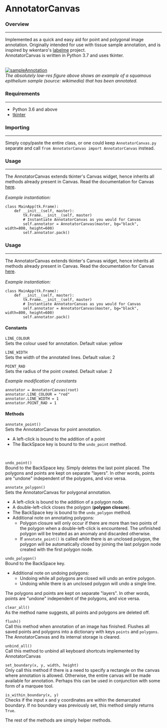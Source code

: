 # AnnotatorCanvas

### Overview
---
Implemented as a quick and easy aid for point and polygonal image annotation. Originally intended for use with tissue sample annotation, and is inspired by wkentaro's [labelme](https://github.com/wkentaro/labelme) project. <br>
AnnotatorCanvas is written in Python 3.7 and uses tkinter. <br><br>


<a href="https://imgur.com/OvqPmSf"><img src="https://i.imgur.com/OvqPmSf.png" title="sampleAnnotation" /></a><br>
_The absolutely low-res figure above shows an example of a squamous epithelium sample (source: wikimedia) that has been annotated._

### Requirements
---
* Python 3.6 and above
* [tkinter](https://docs.python.org/3/library/tkinter.html)

### Importing 
---
Simply copy/paste the entire class, or one could keep ```AnnotatorCanvas.py``` separate and call ```from AnnotatorCanvas import AnnotatorCanvas``` instead.

### Usage
---
The AnnotatorCanvas extends tkinter's Canvas widget, hence inherits all methods already present in Canvas. Read the documentation for Canvas [here](https://effbot.org/tkinterbook/canvas.htm).
<br><br>
_Example instantiation:_
```
class MainApp(tk.Frame):
    def __init__(self, master):
        tk.Frame.__init__(self, master)
        # Instantiate AnnotatorCanvas as you would for Canvas
        self.annotator = AnnotatorCanvas(master, bg="black", width=800, height=600)
        self.annotator.pack()
```

### Usage
---
The AnnotatorCanvas extends tkinter's Canvas widget, hence inherits all methods already present in Canvas. Read the documentation for Canvas [here](https://effbot.org/tkinterbook/canvas.htm).
<br><br>
_Example instantiation:_
```
class MainApp(tk.Frame):
    def __init__(self, master):
        tk.Frame.__init__(self, master)
        # Instantiate AnnotatorCanvas as you would for Canvas
        self.annotator = AnnotatorCanvas(master, bg="black", width=800, height=600)
        self.annotator.pack()
```

#### Constants
`LINE_COLOUR`
<br>
Sets the colour used for annotation. Default value: yellow
<br>

`LINE_WIDTH`
<br>
Sets the width of the annotated lines. Default value: 2
<br>

`POINT_RAD`
<br>
Sets the radius of the point created. Default value: 2
<br>

_Example modification of constants_
```
annotator = AnnotatorCanvas(root)
annotator.LINE_COLOUR = "red"
annotator.LINE_WIDTH = 1
annotator.POINT_RAD = 1
```

#### Methods
`annotate_point()`
<br>
Sets the AnnotatorCanvas for point annotation. 
* A left-click is bound to the addition of a point
* The BackSpace key is bound to the `undo_point` method.
<br>

`undo_point()`
<br>
Bound to the BackSpace key. Simply deletes the last point placed. The polygons and points are kept on separate "layers". In other words, points are "undone" independent of the polygons, and vice versa.
<br>

`annotate_polygon()`
<br>
Sets the AnnotatorCanvas for polygonal annotation. 
* A left-click is bound to the addition of a polygon node.
* A double-left-click closes the polygon (**polygon closure**).
* The BackSpace key is bound to the `undo_polygon` method. 
* Additional note on annotating polygons:
  * Polygon closure will only occur if there are more than two points of the polygon when a double-left-click is encountered. The unfinished polygon will be treated as an anomaly and discarded otherwise.
  * If `annotate_point()` is called while there is an unclosed polygon, the polygon will be automatically closed by joining the last polygon node created with the first polygon node.

`undo_polygon()`
<br>
Bound to the BackSpace key. 
* Additional note on undoing polygons:
  * Undoing while all polygons are closed will undo an entire polygon.
  * Undoing while there is an unclosed polygon will undo a single line.

The polygons and points are kept on separate "layers". In other words, points are "undone" independent of the polygons, and vice versa.

`clear_all()`
<br>
As the method name suggests, all points and polygons are deleted off.
<br>

`flush()`
<br>
Call this method when annotation of an image has finished. Flushes all saved points and polygons into a dictionary with keys `points` and `polygons`. The AnnotatorCanvas and its internal storage is cleared.
<br>

`unbind_all()`
<br>
Call this method to unbind all keyboard shortcuts implemented by AnnotatorCanvas
<br>

`set_boundary(x, y, width, height)`
<br>
Only call this method if there is a need to specify a rectangle on the canvas where annotation is allowed. Otherwise, the entire canvas will be made available for annotation. 
Perhaps this can be used in conjunction with some form of a marquee tool. 
<br>

`is_within_boundary(x, y)`
<br>
Checks if the input x and y coordinates are within the demarcated boundary. If no boundary was previously set, this method simply returns `True`.

The rest of the methods are simply helper methods.
